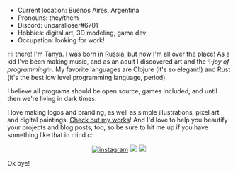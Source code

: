 - Current location: Buenos Aires, Argentina
- Pronouns: they/them
- Discord: unparalloser#6701
- Hobbies: digital art, 3D modeling, game dev
- Occupation: looking for work!

Hi there! I'm Tanya. I was born in Russia, but now I'm all over the place!
As a kid I've been making music, and as an adult I discovered art and the ✨*joy of programming*✨. My favorite languages are Clojure (it's so elegant!) and Rust (it's the best low level programming language, period).

I believe all programs should be open source, games included, and until then we're living in dark times.

I love making logos and branding, as well as simple illustrations, pixel art and digital paintings. [Check out my works](https://www.instagram.com/unparalloser_/)! And I'd love to help you beautify your projects and blog posts, too, so be sure to hit me up if you have something like that in mind c:

<p align="center">
<a href="https://instagram.com/unparalloser_"><img alt="instagram" src="https://img.shields.io/badge/instagram-EF4C5E.svg?&style=for-the-badge&logo=Instagram&logoColor=white"></a>
<a href="https://linkedin.com/in/unparalloser"><img src="https://img.shields.io/badge/LinkedIn-0077B5?style=for-the-badge&logo=linkedin&logoColor=white"></a>
<a href="https://unparalloser.itch.io"><img src="https://img.shields.io/badge/Itch.io-FA5C5C?style=for-the-badge&logo=itchdotio&logoColor=white"></a>
</p>

Ok bye!
